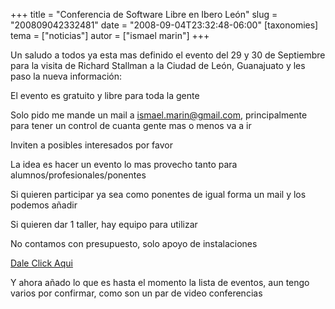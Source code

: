 +++
title = "Conferencia de Software Libre en Ibero León"
slug = "200809042332481"
date = "2008-09-04T23:32:48-06:00"
[taxonomies]
tema = ["noticias"]
autor = ["ismael marin"]
+++

Un saludo a todos ya esta mas definido el evento del 29 y 30 de
Septiembre para la visita de Richard Stallman a la Ciudad de León,
Guanajuato y les paso la nueva información:

El evento es gratuito y libre para toda la gente

Solo pido me mande un mail a ismael.marin@gmail.com, principalmente para
tener un control de cuanta gente mas o menos va a ir

Inviten a posibles interesados por favor

La idea es hacer un evento lo mas provecho tanto para
alumnos/profesionales/ponentes

Si quieren participar ya sea como ponentes de igual forma un mail y los
podemos añadir

Si quieren dar 1 taller, hay equipo para utilizar

No contamos con presupuesto, solo apoyo de instalaciones



[Dale Click Aqui](http://www.tresfiles.com.mx/richard/ultima.png)

Y ahora añado lo que es hasta el momento la lista de eventos, aun tengo
varios por confirmar, como son un par de video conferencias
